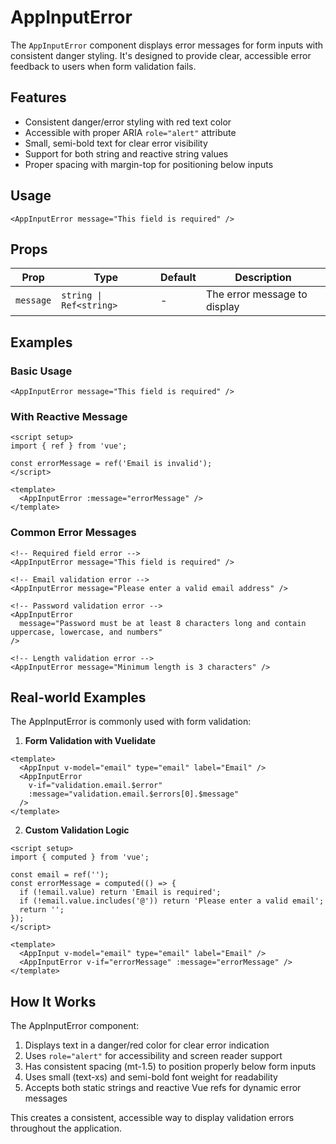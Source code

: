 # AppInputError

The `AppInputError` component displays error messages for form inputs with consistent danger styling. It's designed to provide clear, accessible error feedback to users when form validation fails.

## Features

- Consistent danger/error styling with red text color
- Accessible with proper ARIA `role="alert"` attribute
- Small, semi-bold text for clear error visibility
- Support for both string and reactive string values
- Proper spacing with margin-top for positioning below inputs

## Usage

```vue
<AppInputError message="This field is required" />
```

## Props

| Prop      | Type                    | Default | Description                  |
| --------- | ----------------------- | ------- | ---------------------------- |
| `message` | `string \| Ref<string>` | -       | The error message to display |

## Examples

### Basic Usage

```vue
<AppInputError message="This field is required" />
```

### With Reactive Message

```vue
<script setup>
import { ref } from 'vue';

const errorMessage = ref('Email is invalid');
</script>

<template>
  <AppInputError :message="errorMessage" />
</template>
```

### Common Error Messages

```vue
<!-- Required field error -->
<AppInputError message="This field is required" />

<!-- Email validation error -->
<AppInputError message="Please enter a valid email address" />

<!-- Password validation error -->
<AppInputError
  message="Password must be at least 8 characters long and contain uppercase, lowercase, and numbers"
/>

<!-- Length validation error -->
<AppInputError message="Minimum length is 3 characters" />
```

## Real-world Examples

The AppInputError is commonly used with form validation:

1. **Form Validation with Vuelidate**

```vue
<template>
  <AppInput v-model="email" type="email" label="Email" />
  <AppInputError
    v-if="validation.email.$error"
    :message="validation.email.$errors[0].$message"
  />
</template>
```

2. **Custom Validation Logic**

```vue
<script setup>
import { computed } from 'vue';

const email = ref('');
const errorMessage = computed(() => {
  if (!email.value) return 'Email is required';
  if (!email.value.includes('@')) return 'Please enter a valid email';
  return '';
});
</script>

<template>
  <AppInput v-model="email" type="email" label="Email" />
  <AppInputError v-if="errorMessage" :message="errorMessage" />
</template>
```

## How It Works

The AppInputError component:

1. Displays text in a danger/red color for clear error indication
2. Uses `role="alert"` for accessibility and screen reader support
3. Has consistent spacing (mt-1.5) to position properly below form inputs
4. Uses small (text-xs) and semi-bold font weight for readability
5. Accepts both static strings and reactive Vue refs for dynamic error messages

This creates a consistent, accessible way to display validation errors throughout the application.

